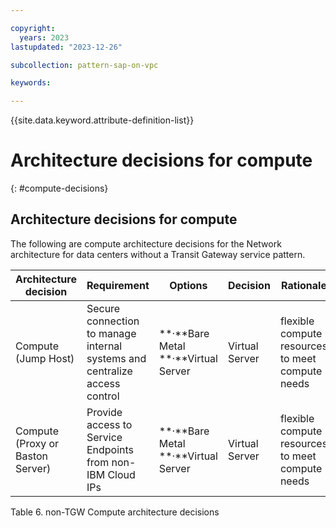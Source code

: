 ```yaml
---

copyright:
  years: 2023
lastupdated: "2023-12-26"

subcollection: pattern-sap-on-vpc

keywords:

---
```


{{site.data.keyword.attribute-definition-list}}

# Architecture decisions for compute
{: #compute-decisions}

## Architecture decisions for compute

The following are compute architecture decisions for the Network architecture for data centers without a Transit Gateway service pattern.

| **Architecture decision**        | **Requirement**                                                            | **Options**                                 | **Decision**   | **Rationale**                                    |
|----------------------------------|----------------------------------------------------------------------------|---------------------------------------------|----------------|--------------------------------------------------|
| Compute (Jump Host)              | Secure connection to manage internal systems and centralize access control | \*\*·\*\*Bare Metal \*\*·\*\*Virtual Server | Virtual Server | flexible compute resources to meet compute needs |
| Compute (Proxy or Baston Server) | Provide access to Service Endpoints from non-IBM Cloud IPs                 | \*\*·\*\*Bare Metal \*\*·\*\*Virtual Server | Virtual Server | flexible compute resources to meet compute needs |

Table 6. non-TGW Compute architecture decisions
